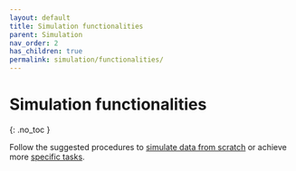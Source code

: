 ```yaml
---
layout: default
title: Simulation functionalities
parent: Simulation
nav_order: 2
has_children: true
permalink: simulation/functionalities/
---
```


# Simulation functionalities
{: .no_toc }

Follow the suggested procedures to <u>simulate data from scratch</u> or achieve more <u>specific tasks</u>.